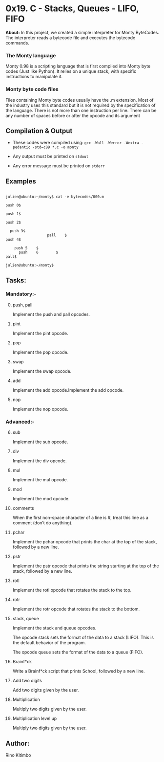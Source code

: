 # 0x19. C - Stacks, Queues - LIFO, FIFO

**About:** In this project, we created a simple interpreter for Monty ByteCodes. The interpreter reads a bytecode file and executes the bytecode commands.

### The Monty language

Monty 0.98 is a scripting language that is first compiled into Monty byte codes (Just like Python). It relies on a unique stack, with specific instructions to manipulate it.


### Monty byte code files

Files containing Monty byte codes usually have the .m extension. Most of the industry uses this standard but it is not required by the specification of the language. There is not more than one instruction per line. There can be any number of spaces before or after the opcode and its argument


## Compilation & Output

* These codes were compiled using: ```gcc -Wall -Werror -Wextra -pedantic -std=c89 *.c -o monty```

* Any output must be printed on ```stdout```

* Any error message must be printed on ```stderr```


## Examples

```

julien@ubuntu:~/monty$ cat -e bytecodes/000.m

push 0$

push 1$

push 2$

  push 3$
                   pall    $
push 4$

    push 5    $
      push    6        $
pall$

julien@ubuntu:~/monty$

```


## Tasks:

### Mandatory:-

0. push, pall

   Implement the push and pall opcodes.

1. pint

   Implement the pint opcode.

2. pop

   Implement the pop opcode.

3. swap

   Implement the swap opcode.

4. add

   Implement the add opcode.Implement the add opcode.

5. nop

   Implement the nop opcode.


### Advanced:-

6. sub

   Implement the sub opcode.

7. div

   Implement the div opcode.

8. mul

   Implement the mul opcode.

9. mod

   Implement the mod opcode.

10. comments

    When the first non-space character of a line is #, treat this line as a comment (don’t do anything).

11. pchar

    Implement the pchar opcode that prints the char at the top of the stack, followed by a new line.

12. pstr

    Implement the pstr opcode that prints the string starting at the top of the stack, followed by a new line.

13. rotl

    Implement the rotl opcode that rotates the stack to the top.

14. rotr

    Implement the rotr opcode that rotates the stack to the bottom.

15. stack, queue

    Implement the stack and queue opcodes.

    The opcode stack sets the format of the data to a stack (LIFO). This is the default behavior of the program.

    The opcode queue sets the format of the data to a queue (FIFO).

16. Brainf*ck

    Write a Brainf*ck script that prints School, followed by a new line.

17. Add two digits

    Add two digits given by the user.

18. Multiplication

    Multiply two digits given by the user.

19. Multiplication level up

    Multiply two digits given by the user.


## Author:
Rino Kitimbo

